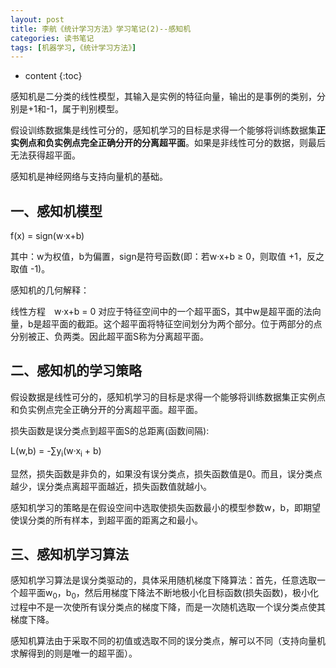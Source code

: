 ```yaml
---
layout: post
title: 李航《统计学习方法》学习笔记(2)--感知机
categories: 读书笔记
tags: [机器学习,《统计学习方法》]
---
```


* content
{:toc}


感知机是二分类的线性模型，其输入是实例的特征向量，输出的是事例的类别，分别是+1和-1，属于判别模型。

假设训练数据集是线性可分的，感知机学习的目标是求得一个能够将训练数据集**正实例点和负实例点完全正确分开的分离超平面**。如果是非线性可分的数据，则最后无法获得超平面。

感知机是神经网络与支持向量机的基础。



## 一、感知机模型

f(x) = sign(w·x+b)

其中：w为权值，b为偏置，sign是符号函数(即：若w·x+b ≥ 0，则取值 +1，反之取值 -1)。

感知机的几何解释：

线性方程　w·x+b = 0   对应于特征空间中的一个超平面S，其中w是超平面的法向量，b是超平面的截距。这个超平面将特征空间划分为两个部分。位于两部分的点分别被正、负两类。因此超平面S称为分离超平面。



## 二、感知机的学习策略

假设数据是线性可分的，感知机学习的目标是求得一个能够将训练数据集正实例点和负实例点完全正确分开的分离超平面。超平面。

损失函数是误分类点到超平面S的总距离(函数间隔):

L(w,b) = -∑y<sub>i</sub>(w·x<sub>i</sub> + b)

显然，损失函数是非负的，如果没有误分类点，损失函数值是0。而且，误分类点越少，误分类点离超平面越近，损失函数值就越小。

感知机学习的策略是在假设空间中选取使损失函数最小的模型参数w，b，即期望使误分类的所有样本，到超平面的距离之和最小。



## 三、感知机学习算法

感知机学习算法是误分类驱动的，具体采用随机梯度下降算法：首先，任意选取一个超平面w<sub>0</sub>，b<sub>0</sub>，然后用梯度下降法不断地极小化目标函数(损失函数)，极小化过程中不是一次使所有误分类点的梯度下降，而是一次随机选取一个误分类点使其梯度下降。

感知机算法由于采取不同的初值或选取不同的误分类点，解可以不同（支持向量机求解得到的则是唯一的超平面）。



